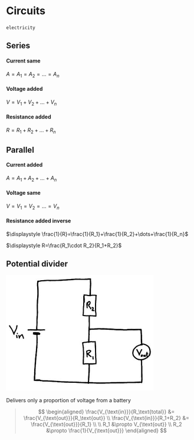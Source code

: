# Circuits

`electricity`

## Series

#### Current same

$A=A_1=A_2=\dots=A_n$

#### Voltage added

$V=V_1+V_2+\dots+V_n$

#### Resistance added

$R=R_1+R_2+\dots+R_n$

## Parallel

#### Current added

$A=A_1+A_2+\dots+A_n$

#### Voltage same

$V=V_1=V_2=\dots=V_n$

#### Resistance added inverse

$\displaystyle \frac{1}{R}=\frac{1}{R_1}+\frac{1}{R_2}+\dots+\frac{1}{R_n}$

$\displaystyle R=\frac{R_1\cdot R_2}{R_1+R_2}$

## Potential divider

![Potential divider](images/potential-divider.png)

Delivers only a proportion of voltage from a battery

> $$
\begin{aligned}
  \frac{V_{\text{in}}}{R_\text{total}} &= \frac{V_{\text{out}}}{R_\text{out}} \\
  \frac{V_{\text{in}}}{R_1+R_2} &= \frac{V_{\text{out}}}{R_1} \\
  \\
  R_1 &\propto V_{\text{out}} \\
  R_2 &\propto \frac{1}{V_{\text{out}}}
\end{aligned}
> $$

